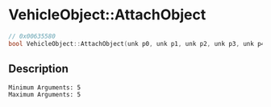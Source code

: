 # VehicleObject::AttachObject
```c
// 0x00635580
bool VehicleObject::AttachObject(unk p0, unk p1, unk p2, unk p3, unk p4)
```
## Description
```
Minimum Arguments: 5
Maximum Arguments: 5
```
